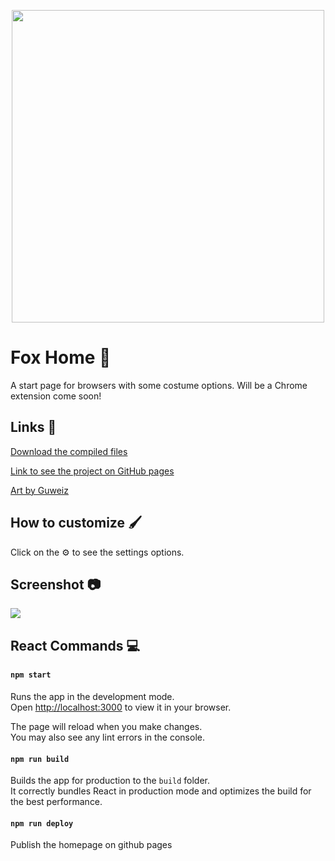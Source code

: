 <p align="center">
<img src="https://i.imgur.com/hhr7HOq.png" style="width: 500px">
</p>
  
# Fox Home :fox_face:
A start page for browsers with some costume options. Will be a Chrome extension come soon!

## Links :link:

[Download the compiled files](https://github.com/eidiinnn/Home-page/releases/tag/build-version)

[Link to see the project on GitHub pages](https://eidiinnn.github.io/Home-page/)

[Art by Guweiz](https://mobile.twitter.com/ttguweiz?lang=en) 

## How to customize 	:paintbrush:
Click on the :gear: to see the settings options.

## Screenshot :camera:

<img src="https://i.imgur.com/u7d5b0I.png" style="max-width: 100%;" >


## React Commands :computer:

#### `npm start`

Runs the app in the development mode.\
Open [http://localhost:3000](http://localhost:3000) to view it in your browser.

The page will reload when you make changes.\
You may also see any lint errors in the console.

#### `npm run build`

Builds the app for production to the `build` folder.\
It correctly bundles React in production mode and optimizes the build for the best performance.

#### `npm run deploy`
Publish the homepage on github pages
